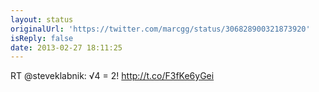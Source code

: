 ```yaml
---
layout: status
originalUrl: 'https://twitter.com/marcgg/status/306828900321873920'
isReply: false
date: 2013-02-27 18:11:25
---
```


RT @steveklabnik: √4 = 2! http://t.co/F3fKe6yGei
